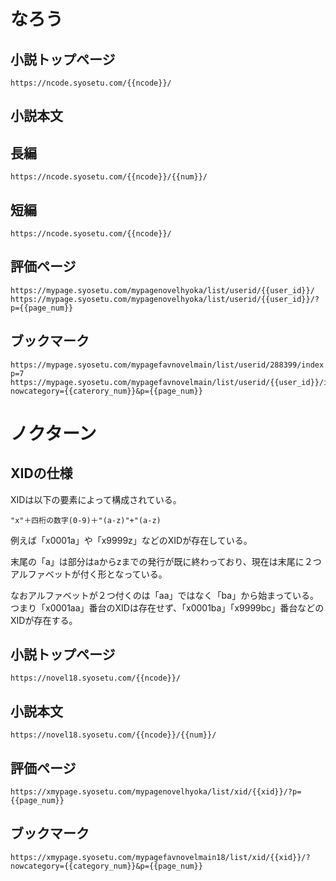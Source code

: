 # なろう

## 小説トップページ

```
https://ncode.syosetu.com/{{ncode}}/
```

## 小説本文

## 長編

```
https://ncode.syosetu.com/{{ncode}}/{{num}}/
```

## 短編

```
https://ncode.syosetu.com/{{ncode}}/
```

## 評価ページ

```
https://mypage.syosetu.com/mypagenovelhyoka/list/userid/{{user_id}}/
https://mypage.syosetu.com/mypagenovelhyoka/list/userid/{{user_id}}/?p={{page_num}}
```

## ブックマーク

```
https://mypage.syosetu.com/mypagefavnovelmain/list/userid/288399/index.php?p=7
https://mypage.syosetu.com/mypagefavnovelmain/list/userid/{{user_id}}/index.php?nowcategory={{caterory_num}}&p={{page_num}}
```

# ノクターン

## XIDの仕様

XIDは以下の要素によって構成されている。

```
"x"＋四桁の数字(0-9)＋"(a-z)"+"(a-z)
```

例えば「x0001a」や「x9999z」などのXIDが存在している。

末尾の「a」は部分はaからzまでの発行が既に終わっており、現在は末尾に２つアルファベットが付く形となっている。

なおアルファベットが２つ付くのは「aa」ではなく「ba」から始まっている。
つまり「x0001aa」番台のXIDは存在せず、「x0001ba」「x9999bc」番台などのXIDが存在する。

## 小説トップページ

```
https://novel18.syosetu.com/{{ncode}}/
```

## 小説本文

```
https://novel18.syosetu.com/{{ncode}}/{{num}}/
```

## 評価ページ

```
https://xmypage.syosetu.com/mypagenovelhyoka/list/xid/{{xid}}/?p={{page_num}}
```

## ブックマーク

```
https://xmypage.syosetu.com/mypagefavnovelmain18/list/xid/{{xid}}/?nowcategory={{category_num}}&p={{page_num}}
```